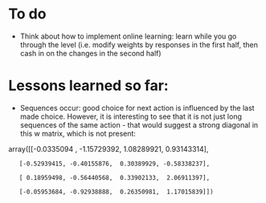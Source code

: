 # To do
- Think about how to implement online learning: learn while you go through the level (i.e. modify weights by responses in the first half, then cash in on the changes in the second half)

# Lessons learned so far: 
- Sequences occur: good choice for next action is influenced by the last made choice. However, it is interesting to see that it is not just long sequences of the same action - that would suggest a strong diagonal in this w matrix, which is not present: 

array([[-0.0335094 , -1.15729392,  1.08289921,  0.93143314],

       [-0.52939415, -0.40155876,  0.30389929, -0.58338237],

       [ 0.18959498, -0.56440568,  0.33902133,  2.06911397],

       [-0.05953684, -0.92938888,  0.26350981,  1.17015839]])

